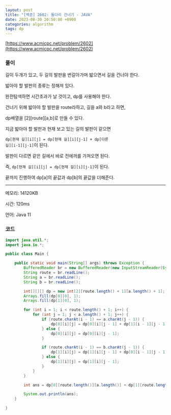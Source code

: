 ```yaml
---
layout: post
title: "[백준] 2602: 돌다리 건너기 - JAVA"
date: 2023-08-30 20:50:00 +0900
categories: algorithm
tags: dp
---
```


[https://www.acmicpc.net/problem/2602](https://www.acmicpc.net/problem/2602)

### 풀이

길이 두개가 있고, 두 길의 발판을 번갈아가며 밟으면서 길을 건너야 한다.

밟아야 할 발판의 종류는 정해져 있다.

완전탐색하면 시간초과가 날 것이고, dp를 사용해야 한다.

건너기 위해 밟아야 할 발판을 route라하고, 길을 a와 b라고 하면,

dp배열을 [2][route][a,b]로 만들 수 있다.

지금 밟아야 할 발판과 현재 보고 있는 길의 발판이 같으면

<code>dp[현재 길][i][j] = dp[현재 길][i][j-1] + dp[다른 길][i-1][j-1]</code>이 된다.

발판이 다르면 같은 길에서 바로 전에꺼를 가져오면 된다.

즉, <code>dp[현재 길][i][j] = dp[현재 길][i][j-1]</code>이 된다.

끝까지 진행하여 dp[a]의 끝값과 dp[b]의 끝값을 더해준다.

---

메모리: 14120KB

시간: 120ms

언어: Java 11

### 코드

```java
import java.util.*;
import java.io.*;

public class Main {

    public static void main(String[] args) throws Exception {
        BufferedReader br = new BufferedReader(new InputStreamReader(System.in));
        String route = br.readLine();
        String a = br.readLine();
        String b = br.readLine();

        int[][][] dp = new int[2][route.length() + 1][a.length() + 1];
        Arrays.fill(dp[0][0], 1);
        Arrays.fill(dp[1][0], 1);

        for (int i = 1; i < route.length() + 1; i++) {
            for (int j = 1; j < a.length() + 1; j++) {
                if (route.charAt(i - 1) == a.charAt(j - 1)) {
                    dp[0][i][j] = dp[0][i][j - 1] + dp[1][i - 1][j - 1];
                } else {
                    dp[0][i][j] = dp[0][i][j - 1];
                }

                if (route.charAt(i - 1) == b.charAt(j - 1)) {
                    dp[1][i][j] = dp[1][i][j - 1] + dp[0][i - 1][j - 1];
                } else {
                    dp[1][i][j] = dp[1][i][j - 1];
                }
            }
        }

        int ans = dp[0][route.length()][a.length()] + dp[1][route.length()][a.length()];

        System.out.println(ans);
    }

}
```
